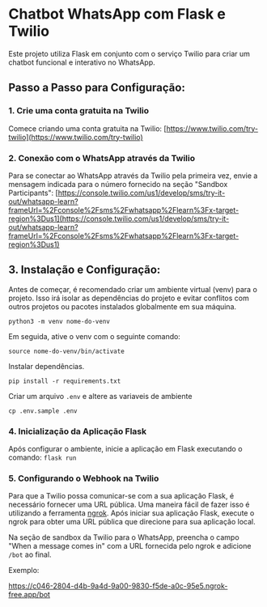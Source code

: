 # Chatbot WhatsApp com Flask e Twilio

Este projeto utiliza Flask em conjunto com o serviço Twilio para criar um chatbot funcional e interativo no WhatsApp.

## Passo a Passo para Configuração:

### 1. Crie uma conta gratuita na Twilio

Comece criando uma conta gratuita na Twilio:
[https://www.twilio.com/try-twilio](https://www.twilio.com/try-twilio)

### 2. Conexão com o WhatsApp através da Twilio

Para se conectar ao WhatsApp através da Twilio pela primeira vez, envie a mensagem indicada para o número fornecido na seção "Sandbox Participants":
[https://console.twilio.com/us1/develop/sms/try-it-out/whatsapp-learn?frameUrl=%2Fconsole%2Fsms%2Fwhatsapp%2Flearn%3Fx-target-region%3Dus1](https://console.twilio.com/us1/develop/sms/try-it-out/whatsapp-learn?frameUrl=%2Fconsole%2Fsms%2Fwhatsapp%2Flearn%3Fx-target-region%3Dus1)

## 3. Instalação e Configuração:
Antes de começar, é recomendado criar um ambiente virtual (venv) para o projeto. Isso irá isolar as dependências do projeto e evitar conflitos com outros projetos ou pacotes instalados globalmente em sua máquina.

```shell
python3 -m venv nome-do-venv
```

Em seguida, ative o venv com o seguinte comando:

```shell
source nome-do-venv/bin/activate
```

Instalar dependências.

```shell
pip install -r requirements.txt
```

Criar um arquivo `.env` e altere as variaveis de ambiente

```shell
cp .env.sample .env
```

### 4. Inicialização da Aplicação Flask

Após configurar o ambiente, inicie a aplicação em Flask executando o comando:
```flask run```

### 5. Configurando o Webhook na Twilio

Para que a Twilio possa comunicar-se com a sua aplicação Flask, é necessário fornecer uma URL pública. Uma maneira fácil de fazer isso é utilizando a ferramenta [ngrok](https://ngrok.com/). Após iniciar sua aplicação Flask, execute o ngrok para obter uma URL pública que direcione para sua aplicação local.

Na seção de sandbox da Twilio para o WhatsApp, preencha o campo "When a message comes in" com a URL fornecida pelo ngrok e adicione `/bot` ao final.

Exemplo:

<https://c046-2804-d4b-9a4d-9a00-9830-f5de-a0c-95e5.ngrok-free.app/bot>




